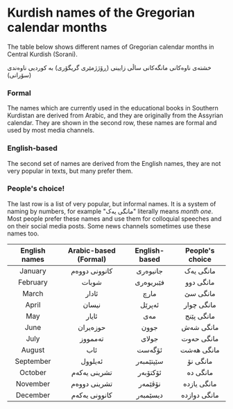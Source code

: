 # Kurdish names of the Gregorian calendar months
The table below shows different names of Gregorian calendar months in Central Kurdish (Sorani).

خشتەی ناوەکانی مانگەکانی ساڵی زایینی (ڕۆژژمێری گریگۆری) بە کوردیی ناوەندی (سۆرانی)

### Formal
The names which are currently used in the educational books in Southern Kurdistan are derived from Arabic, and they are originally from the Assyrian calendar. They are shown in the second row, these names are formal and used by most media channels.

### English-based
The second set of names are derived from the English names, they are not very popular in texts, but many prefer them.

### People's choice!
The last row is a list of very popular, but informal names. It is a system of naming by numbers, for example "مانگی یەک" literally means *month one*. Most people prefer these names and use them for colloquial speeches and on their social media posts. Some news channels sometimes use these names too.

| English names | Arabic-based (Formal) | English-based | People's choice |
|:-------------:|:------------:|:-------------:|:--------:|
| January | کانوونی دووەم | جانیوەری | مانگی یەک |
| February | شوبات | فێبریوەری | مانگی دوو |
| March | ئادار | مارچ | مانگی سێ |
| April | نیسان | ئەپرێل | مانگی چوار |
| May | ئایار | مەی | مانگی پێنج |
| June | حوزەیران | جوون | مانگی شەش |
| July | تەممووز | جولای | مانگی حەوت |
| August | ئاب | ئۆگەست | مانگی ھەشت |
| September | ئەیلوول | سێپتێمبەر | مانگی نۆ |
| October | تشرینی یەکەم | ئۆکتۆبەر | مانگی دە |
| November | تشرینی دووەم | نۆڤێمەر | مانگی یازدە |
| December | کانوونی یەکەم | دیسێمبەر | مانگی دوازدە |
